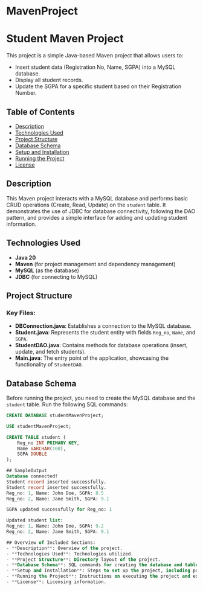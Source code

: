 # MavenProject

# Student Maven Project

This project is a simple Java-based Maven project that allows users to:
- Insert student data (Registration No, Name, SGPA) into a MySQL database.
- Display all student records.
- Update the SGPA for a specific student based on their Registration Number.

## Table of Contents
- [Description](#description)
- [Technologies Used](#technologies-used)
- [Project Structure](#project-structure)
- [Database Schema](#database-schema)
- [Setup and Installation](#setup-and-installation)
- [Running the Project](#running-the-project)
- [License](#license)

## Description

This Maven project interacts with a MySQL database and performs basic CRUD operations (Create, Read, Update) on the `student` table. It demonstrates the use of JDBC for database connectivity, following the DAO pattern, and provides a simple interface for adding and updating student information.

## Technologies Used

- **Java 20**
- **Maven** (for project management and dependency management)
- **MySQL** (as the database)
- **JDBC** (for connecting to MySQL)

## Project Structure


### Key Files:
- **DBConnection.java**: Establishes a connection to the MySQL database.
- **Student.java**: Represents the student entity with fields `Reg_no`, `Name`, and `SGPA`.
- **StudentDAO.java**: Contains methods for database operations (insert, update, and fetch students).
- **Main.java**: The entry point of the application, showcasing the functionality of `StudentDAO`.

## Database Schema

Before running the project, you need to create the MySQL database and the `student` table. Run the following SQL commands:

```sql
CREATE DATABASE studentMavenProject;

USE studentMavenProject;

CREATE TABLE student (
    Reg_no INT PRIMARY KEY,
    Name VARCHAR(100),
    SGPA DOUBLE
);

## SampleOutput 
Database connected!
Student record inserted successfully.
Student record inserted successfully.
Reg_no: 1, Name: John Doe, SGPA: 8.5
Reg_no: 2, Name: Jane Smith, SGPA: 9.1

SGPA updated successfully for Reg_no: 1

Updated student list:
Reg_no: 1, Name: John Doe, SGPA: 9.2
Reg_no: 2, Name: Jane Smith, SGPA: 9.1

## Overview of Included Sections:
- **Description**: Overview of the project.
- **Technologies Used**: Technologies utilized.
- **Project Structure**: Directory layout of the project.
- **Database Schema**: SQL commands for creating the database and table.
- **Setup and Installation**: Steps to set up the project, including prerequisites and configuration.
- **Running the Project**: Instructions on executing the project and example output.
- **License**: Licensing information.
